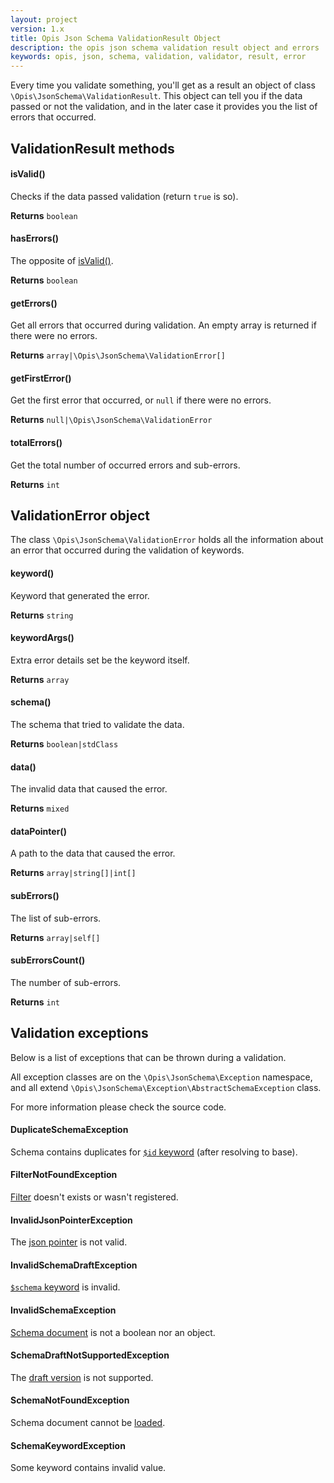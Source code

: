 ```yaml
---
layout: project
version: 1.x
title: Opis Json Schema ValidationResult Object
description: the opis json schema validation result object and errors
keywords: opis, json, schema, validation, validator, result, error
---
```


Every time you validate something, you'll get as a result an object
of class `\Opis\JsonSchema\ValidationResult`. This object can tell you
if the data passed or not the validation, and in the later case it provides you
the list of errors that occurred.

## ValidationResult methods

#### isValid()

Checks if the data passed validation (return `true` is so).

**Returns** `boolean`

#### hasErrors()

The opposite of [isValid()](#isvalid).

**Returns** `boolean`

#### getErrors()

Get all errors that occurred during validation. An empty array
is returned if there were no errors.

**Returns** `array|\Opis\JsonSchema\ValidationError[]`

#### getFirstError()

Get the first error that occurred, or `null` if there were no errors.

**Returns** `null|\Opis\JsonSchema\ValidationError`

#### totalErrors()

Get the total number of occurred errors and sub-errors.

**Returns** `int`

## ValidationError object

The class `\Opis\JsonSchema\ValidationError` holds all the information
about an error that occurred during the validation of keywords.

#### keyword()

Keyword that generated the error.

**Returns** `string`

#### keywordArgs()

Extra error details set be the keyword itself.

**Returns** `array`

#### schema()

The schema that tried to validate the data.

**Returns** `boolean|stdClass`

#### data()

The invalid data that caused the error.

**Returns** `mixed`

#### dataPointer()

A path to the data that caused the error.

**Returns** `array|string[]|int[]`

#### subErrors()

The list of sub-errors.

**Returns** `array|self[]`

#### subErrorsCount()

The number of sub-errors.

**Returns** `int`

## Validation exceptions

Below is a list of exceptions that can be thrown during a validation.

All exception classes are on the `\Opis\JsonSchema\Exception` namespace,
and all extend `\Opis\JsonSchema\Exception\AbstractSchemaException` class.

For more information please check the source code.

#### DuplicateSchemaException

Schema contains duplicates for [`$id` keyword](structure.html#id-keyword) (after resolving to base).

#### FilterNotFoundException

[Filter](filters.html) doesn't exists or wasn't registered.

#### InvalidJsonPointerException

The [json pointer](pointers.html) is not valid.

#### InvalidSchemaDraftException

[`$schema` keyword](structure.html#schema-keyword) is invalid.

#### InvalidSchemaException

[Schema document](structure.html#document-structure) is not a boolean nor an object.

#### SchemaDraftNotSupportedException

The [draft version](structure.html#schema-keyword) is not supported.

#### SchemaNotFoundException

Schema document cannot be [loaded](php-loader.html).

#### SchemaKeywordException

Some keyword contains invalid value.



